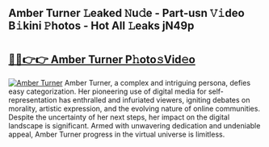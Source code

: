 ## Amber Turner 𝙻eaked 𝙽u𝚍e - Part-usn 𝚅𝚒deo B𝚒kini 𝙿hotos - Hot All 𝙻eaks jN49p

# <h2><a href="http://ld2l8d.urlbe.top/?page=Amber+Turner">🔗🔗👉👉 Amber Turner P𝚑oto𝚜Vid𝚎o</a></h2>

[![Amber Turner](https://i.imgur.com/eBuTRDB.gif)](http://ld2l8d.urlbe.top/?page=Amber+Turner)
Amber Turner, a complex and intriguing persona, defies easy categorization. Her pioneering use of digital media for self-representation has enthralled and infuriated viewers, igniting debates on morality, artistic expression, and the evolving nature of online communities. Despite the uncertainty of her next steps, her impact on the digital landscape is significant. Armed with unwavering dedication and undeniable appeal, Amber Turner progress in the virtual universe is limitless.
